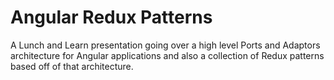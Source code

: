 # Angular Redux Patterns

A Lunch and Learn presentation going over a high level Ports and Adaptors architecture for Angular applications and also a collection of Redux patterns based off of that architecture.

